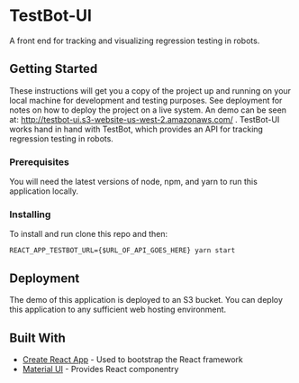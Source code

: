 # TestBot-UI

A front end for tracking and visualizing regression testing in robots.

## Getting Started

These instructions will get you a copy of the project up and running on your local machine for development and testing purposes. See deployment for notes on how to deploy the project on a live system. An demo can be seen at: http://testbot-ui.s3-website-us-west-2.amazonaws.com/ . TestBot-UI works hand in hand with TestBot, which provides an API for tracking regression testing in robots.

### Prerequisites

You will need the latest versions of node, npm, and yarn to run this application locally.

### Installing

To install and run clone this repo and then:

```
REACT_APP_TESTBOT_URL={$URL_OF_API_GOES_HERE} yarn start
```

## Deployment

The demo of this application is deployed to an S3 bucket. You can deploy this application to any sufficient web hosting environment.

## Built With

* [Create React App](https://github.com/facebook/create-react-app) - Used to bootstrap the React framework
* [Material UI](https://material-ui.com/) - Provides React componentry
